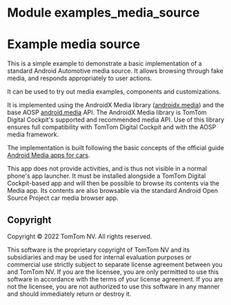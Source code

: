 # Module examples_media_source

# Example media source

This is a simple example to demonstrate a basic implementation of a standard Android Automotive media
source. It allows browsing through fake media, and responds appropriately to user actions.

It can be used to try out media examples, components and customizations.

It is implemented using the AndroidX Media library
([androidx.media](https://developer.android.com/reference/kotlin/androidx/media/package-summary.html))
and the base AOSP
[android.media](https://developer.android.com/reference/kotlin/android/media/package-summary) API.
The AndroidX Media library is TomTom Digital Cockpit's supported and recommended media API. Use of
this library ensures full compatibility with TomTom Digital Cockpit and with the AOSP media
framework.

The implementation is built following the basic concepts of the official guide
[Android Media apps for cars](https://developer.android.com/training/cars/media#implement_browser).

This app does not provide activities, and is thus not visible in a normal phone's app launcher.
It must be installed alongside a TomTom Digital Cockpit-based app and will then be possible to
browse its contents via the Media app.
Its contents are also browsable via the standard Android Open Source Project car media browser app.

## Copyright

Copyright © 2022 TomTom NV. All rights reserved.

This software is the proprietary copyright of TomTom NV and its subsidiaries and may be
used for internal evaluation purposes or commercial use strictly subject to separate
license agreement between you and TomTom NV. If you are the licensee, you are only permitted
to use this software in accordance with the terms of your license agreement. If you are
not the licensee, you are not authorized to use this software in any manner and should
immediately return or destroy it.
